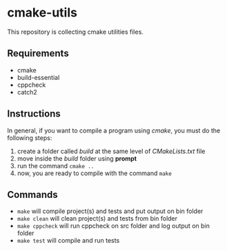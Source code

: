 # cmake-utils
This repository is collecting cmake utilities files.

## Requirements
- cmake
- build-essential
- cppcheck
- catch2

## Instructions
In general, if you want to compile a program using _cmake_, you must do the following steps:
1) create a folder called _build_ at the same level of _CMakeLists.txt_ file
2) move inside the _build_ folder using **prompt**
3) run the command `cmake ..`
4) now, you are ready to compile with the command `make`

## Commands
- `make` will compile project(s) and tests and put output on bin folder
- `make clean` will clean project(s) and tests from bin folder
- `make cppcheck` will run cppcheck on src folder and log output on bin folder
- `make test` will compile and run tests
